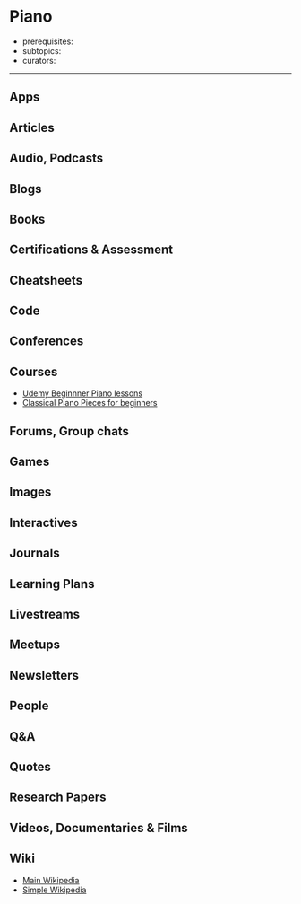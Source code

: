 # Piano

- prerequisites:
- subtopics:
- curators:

------

## Apps

## Articles

## Audio, Podcasts

## Blogs

## Books

## Certifications & Assessment

## Cheatsheets

## Code

## Conferences

## Courses

- [Udemy Beginnner Piano lessons](https://www.udemy.com/beginnerpianolessons/)
- [Classical Piano Pieces for beginners](https://www.udemy.com/pi-101-piano/learn/lecture/5015594#overview)

## Forums, Group chats

## Games

## Images

## Interactives

## Journals

## Learning Plans

## Livestreams

## Meetups

## Newsletters

## People

## Q&A

## Quotes

## Research Papers

## Videos, Documentaries & Films

## Wiki

- [Main Wikipedia](https://en.wikipedia.org/wiki/Piano)
- [Simple Wikipedia](https://simple.wikipedia.org/wiki/Piano)

